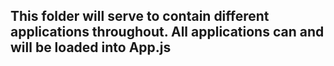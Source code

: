 ## This folder will serve to contain different applications throughout. All applications can and will be loaded into App.js